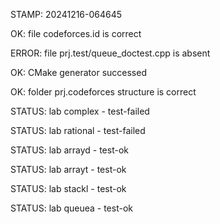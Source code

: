 STAMP: 20241216-064645
OK: file codeforces.id is correct
ERROR: file prj.test/queue_doctest.cpp is absent
OK: CMake generator successed
OK: folder prj.codeforces structure is correct
STATUS: lab complex - test-failed
STATUS: lab rational - test-failed
STATUS: lab arrayd - test-ok
STATUS: lab arrayt - test-ok
STATUS: lab stackl - test-ok
STATUS: lab queuea - test-ok
